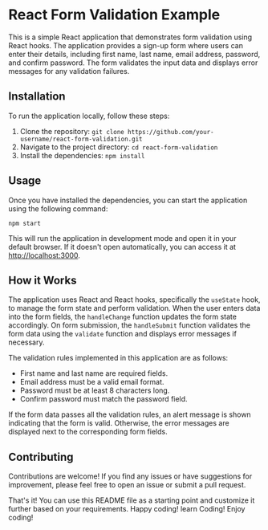 # React Form Validation Example

This is a simple React application that demonstrates form validation using React hooks. The application provides a sign-up form where users can enter their details, including first name, last name, email address, password, and confirm password. The form validates the input data and displays error messages for any validation failures.

## Installation

To run the application locally, follow these steps:

1. Clone the repository: `git clone https://github.com/your-username/react-form-validation.git`
2. Navigate to the project directory: `cd react-form-validation`
3. Install the dependencies: `npm install`

## Usage

Once you have installed the dependencies, you can start the application using the following command:

```
npm start
```

This will run the application in development mode and open it in your default browser. If it doesn't open automatically, you can access it at [http://localhost:3000](http://localhost:3000).

## How it Works

The application uses React and React hooks, specifically the `useState` hook, to manage the form state and perform validation. When the user enters data into the form fields, the `handleChange` function updates the form state accordingly. On form submission, the `handleSubmit` function validates the form data using the `validate` function and displays error messages if necessary.

The validation rules implemented in this application are as follows:

- First name and last name are required fields.
- Email address must be a valid email format.
- Password must be at least 8 characters long.
- Confirm password must match the password field.

If the form data passes all the validation rules, an alert message is shown indicating that the form is valid. Otherwise, the error messages are displayed next to the corresponding form fields.

## Contributing

Contributions are welcome! If you find any issues or have suggestions for improvement, please feel free to open an issue or submit a pull request.


That's it! You can use this README file as a starting point and customize it further based on your requirements. Happy coding! learn Coding! Enjoy coding! 
